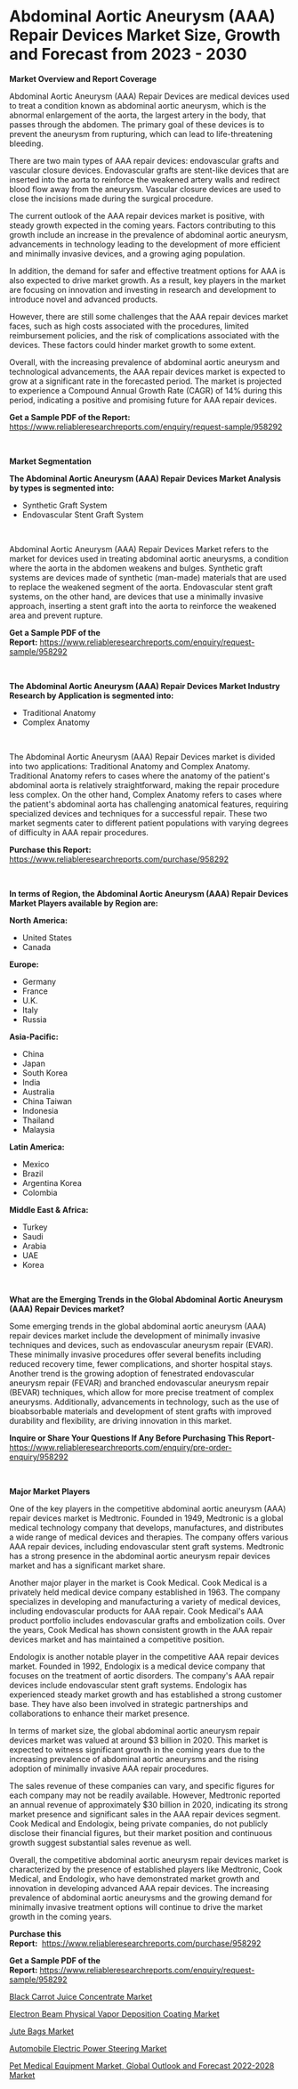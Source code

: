 <p><h1>Abdominal Aortic Aneurysm (AAA) Repair Devices Market Size, Growth and Forecast from 2023 - 2030</h1></p><p><strong>Market Overview and Report Coverage</strong></p>
<p><p>Abdominal Aortic Aneurysm (AAA) Repair Devices are medical devices used to treat a condition known as abdominal aortic aneurysm, which is the abnormal enlargement of the aorta, the largest artery in the body, that passes through the abdomen. The primary goal of these devices is to prevent the aneurysm from rupturing, which can lead to life-threatening bleeding.</p><p>There are two main types of AAA repair devices: endovascular grafts and vascular closure devices. Endovascular grafts are stent-like devices that are inserted into the aorta to reinforce the weakened artery walls and redirect blood flow away from the aneurysm. Vascular closure devices are used to close the incisions made during the surgical procedure.</p><p>The current outlook of the AAA repair devices market is positive, with steady growth expected in the coming years. Factors contributing to this growth include an increase in the prevalence of abdominal aortic aneurysm, advancements in technology leading to the development of more efficient and minimally invasive devices, and a growing aging population.</p><p>In addition, the demand for safer and effective treatment options for AAA is also expected to drive market growth. As a result, key players in the market are focusing on innovation and investing in research and development to introduce novel and advanced products.</p><p>However, there are still some challenges that the AAA repair devices market faces, such as high costs associated with the procedures, limited reimbursement policies, and the risk of complications associated with the devices. These factors could hinder market growth to some extent.</p><p>Overall, with the increasing prevalence of abdominal aortic aneurysm and technological advancements, the AAA repair devices market is expected to grow at a significant rate in the forecasted period. The market is projected to experience a Compound Annual Growth Rate (CAGR) of 14% during this period, indicating a positive and promising future for AAA repair devices.</p></p>
<p><strong>Get a Sample PDF of the Report:</strong> <a href="https://www.reliableresearchreports.com/enquiry/request-sample/958292">https://www.reliableresearchreports.com/enquiry/request-sample/958292</a></p>
<p>&nbsp;</p>
<p><strong>Market Segmentation</strong></p>
<p><strong>The Abdominal Aortic Aneurysm (AAA) Repair Devices Market Analysis by types is segmented into:</strong></p>
<p><ul><li>Synthetic Graft System</li><li>Endovascular Stent Graft System</li></ul></p>
<p>&nbsp;</p>
<p><p>Abdominal Aortic Aneurysm (AAA) Repair Devices Market refers to the market for devices used in treating abdominal aortic aneurysms, a condition where the aorta in the abdomen weakens and bulges. Synthetic graft systems are devices made of synthetic (man-made) materials that are used to replace the weakened segment of the aorta. Endovascular stent graft systems, on the other hand, are devices that use a minimally invasive approach, inserting a stent graft into the aorta to reinforce the weakened area and prevent rupture.</p></p>
<p><strong>Get a Sample PDF of the Report:</strong>&nbsp;<a href="https://www.reliableresearchreports.com/enquiry/request-sample/958292">https://www.reliableresearchreports.com/enquiry/request-sample/958292</a></p>
<p>&nbsp;</p>
<p><strong>The Abdominal Aortic Aneurysm (AAA) Repair Devices Market Industry Research by Application is segmented into:</strong></p>
<p><ul><li>Traditional Anatomy</li><li>Complex Anatomy</li></ul></p>
<p>&nbsp;</p>
<p><p>The Abdominal Aortic Aneurysm (AAA) Repair Devices market is divided into two applications: Traditional Anatomy and Complex Anatomy. Traditional Anatomy refers to cases where the anatomy of the patient's abdominal aorta is relatively straightforward, making the repair procedure less complex. On the other hand, Complex Anatomy refers to cases where the patient's abdominal aorta has challenging anatomical features, requiring specialized devices and techniques for a successful repair. These two market segments cater to different patient populations with varying degrees of difficulty in AAA repair procedures.</p></p>
<p><strong>Purchase this Report:</strong>&nbsp; <a href="https://www.reliableresearchreports.com/purchase/958292">https://www.reliableresearchreports.com/purchase/958292</a></p>
<p>&nbsp;</p>
<p><strong>In terms of Region, the Abdominal Aortic Aneurysm (AAA) Repair Devices Market Players available by Region are:</strong></p>
<p>
    <p> <strong> North America: </strong>
        <ul>
            <li>United States</li>
            <li>Canada</li>
        </ul>
        </p> 
    <p> <strong> Europe: </strong>
        <ul>
            <li>Germany</li>
            <li>France</li>
            <li>U.K.</li>
            <li>Italy</li>
            <li>Russia</li>
        </ul>
        </p> 
    <p> <strong> Asia-Pacific: </strong>
        <ul>
            <li>China</li>
            <li>Japan</li>
            <li>South Korea</li>
            <li>India</li>
            <li>Australia</li>
            <li>China Taiwan</li>
            <li>Indonesia</li>
            <li>Thailand</li>
            <li>Malaysia</li>
        </ul>
        </p> 
    <p> <strong> Latin America: </strong>
        <ul>
            <li>Mexico</li>
            <li>Brazil</li>
            <li>Argentina Korea</li>
            <li>Colombia</li>
        </ul>
        </p> 
    <p> <strong> Middle East & Africa: </strong>
        <ul>
            <li>Turkey</li>
            <li>Saudi</li>
            <li>Arabia</li>
            <li>UAE</li>
            <li>Korea</li>
        </ul>
    </p>
    </p>
<p>&nbsp;</p>
<p><strong>What are the Emerging Trends in the Global Abdominal Aortic Aneurysm (AAA) Repair Devices market?</strong></p>
<p><p>Some emerging trends in the global abdominal aortic aneurysm (AAA) repair devices market include the development of minimally invasive techniques and devices, such as endovascular aneurysm repair (EVAR). These minimally invasive procedures offer several benefits including reduced recovery time, fewer complications, and shorter hospital stays. Another trend is the growing adoption of fenestrated endovascular aneurysm repair (FEVAR) and branched endovascular aneurysm repair (BEVAR) techniques, which allow for more precise treatment of complex aneurysms. Additionally, advancements in technology, such as the use of bioabsorbable materials and development of stent grafts with improved durability and flexibility, are driving innovation in this market.</p></p>
<p><strong>Inquire or Share Your Questions If Any Before Purchasing This Report</strong>- <a href="https://www.reliableresearchreports.com/enquiry/pre-order-enquiry/958292">https://www.reliableresearchreports.com/enquiry/pre-order-enquiry/958292</a></p>
<p>&nbsp;</p>
<p><strong>Major Market Players</strong></p>
<p><p>One of the key players in the competitive abdominal aortic aneurysm (AAA) repair devices market is Medtronic. Founded in 1949, Medtronic is a global medical technology company that develops, manufactures, and distributes a wide range of medical devices and therapies. The company offers various AAA repair devices, including endovascular stent graft systems. Medtronic has a strong presence in the abdominal aortic aneurysm repair devices market and has a significant market share.</p><p>Another major player in the market is Cook Medical. Cook Medical is a privately held medical device company established in 1963. The company specializes in developing and manufacturing a variety of medical devices, including endovascular products for AAA repair. Cook Medical's AAA product portfolio includes endovascular grafts and embolization coils. Over the years, Cook Medical has shown consistent growth in the AAA repair devices market and has maintained a competitive position.</p><p>Endologix is another notable player in the competitive AAA repair devices market. Founded in 1992, Endologix is a medical device company that focuses on the treatment of aortic disorders. The company's AAA repair devices include endovascular stent graft systems. Endologix has experienced steady market growth and has established a strong customer base. They have also been involved in strategic partnerships and collaborations to enhance their market presence.</p><p>In terms of market size, the global abdominal aortic aneurysm repair devices market was valued at around $3 billion in 2020. This market is expected to witness significant growth in the coming years due to the increasing prevalence of abdominal aortic aneurysms and the rising adoption of minimally invasive AAA repair procedures.</p><p>The sales revenue of these companies can vary, and specific figures for each company may not be readily available. However, Medtronic reported an annual revenue of approximately $30 billion in 2020, indicating its strong market presence and significant sales in the AAA repair devices segment. Cook Medical and Endologix, being private companies, do not publicly disclose their financial figures, but their market position and continuous growth suggest substantial sales revenue as well.</p><p>Overall, the competitive abdominal aortic aneurysm repair devices market is characterized by the presence of established players like Medtronic, Cook Medical, and Endologix, who have demonstrated market growth and innovation in developing advanced AAA repair devices. The increasing prevalence of abdominal aortic aneurysms and the growing demand for minimally invasive treatment options will continue to drive the market growth in the coming years.</p></p>
<p><strong>Purchase this Report:</strong>&nbsp;&nbsp;<a href="https://www.reliableresearchreports.com/purchase/958292">https://www.reliableresearchreports.com/purchase/958292</a></p>
<p></p>
<p><strong>Get a Sample PDF of the Report:</strong>&nbsp;<a href="https://www.reliableresearchreports.com/enquiry/request-sample/958292">https://www.reliableresearchreports.com/enquiry/request-sample/958292</a></p>
<p><p><a href="https://www.reportprime.com/black-carrot-juice-concentrate-r6293">Black Carrot Juice Concentrate Market</a></p><p><a href="https://github.com/GroverBarry/Market-Research-Report-List-1/blob/main/electron-beam-physical-vapor-deposition-coating-market.md">Electron Beam Physical Vapor Deposition Coating Market</a></p><p><a href="https://www.reportprime.com/jute-bags-r2949">Jute Bags Market</a></p><p><a href="https://medium.com/@prakrishnarp23/automobile-electric-power-steering-market-size-growth-forecast-2023-2030-bc05405eadc8">Automobile Electric Power Steering Market</a></p><p><a href="https://issuu.com/reportprime-2/docs/pet-medical-equipment-market-global-outlook-and-fo?fr=xKAE9_zU1NQ">Pet Medical Equipment Market, Global Outlook and Forecast 2022-2028 Market</a></p></p>